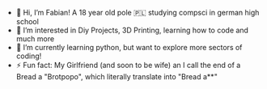 - 👋 Hi, I’m Fabian! A 18 year old pole 🇵🇱 studying compsci in german high school
- 👀 I’m interested in Diy Projects, 3D Printing, learning how to code and much more
- 🌱 I’m currently learning python, but want to explore more sectors of coding!
- ⚡ Fun fact: My Girlfriend (and soon to be wife) an I call the end of a Bread a "Brotpopo", which literally translate into "Bread a**"

<!---
Fabianjsz/Fabianjsz is a ✨ special ✨ repository because its `README.md` (this file) appears on your GitHub profile.
You can click the Preview link to take a look at your changes.
--->
